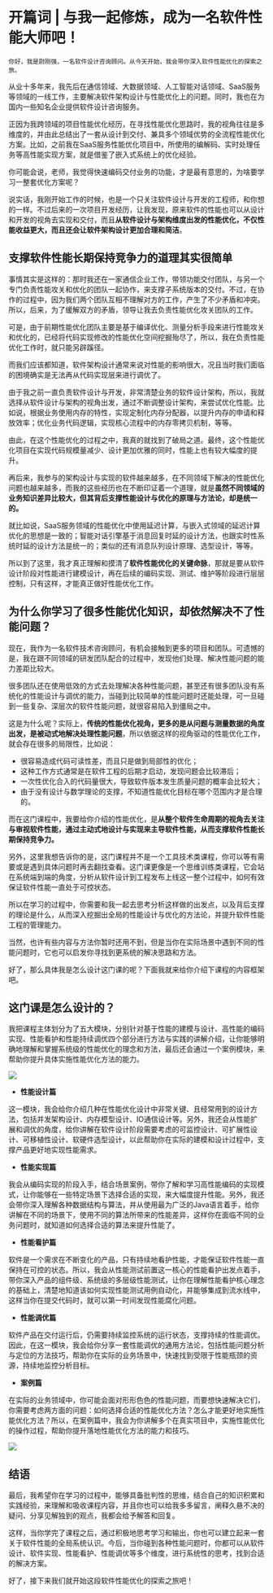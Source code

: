 # 开篇词 | 与我一起修炼，成为一名软件性能大师吧！

    你好，我是尉刚强，一名软件设计咨询顾问。从今天开始，我会带你深入软件性能优化的探索之旅。

从业十多年来，我先后在通信领域、大数据领域、人工智能对话领域、SaaS服务等领域的一线工作，主要解决软件架构设计与性能优化上的问题。同时，我也在为国内一些知名企业提供软件设计咨询服务。

正因为我跨领域的项目性能优化经历，在寻找性能优化思路时，我的视角往往是多维度的，并由此总结出了一套从设计到交付、兼具多个领域优势的全流程性能优化方案。比如，之前我在SaaS服务性能优化项目中，所使用的编解码、实时处理任务等高性能实现方案，就是借鉴了嵌入式系统上的优化经验。

你可能会说，老师，我觉得快速编码交付业务的功能，才是最有意思的，为啥要学习一整套优化方案呢？

说实话，我刚开始工作的时候，也是一个只关注软件设计与开发的工程师，和你想的一样。不过后来的一次项目开发经历，让我发现，原来软件的性能也可以从设计和开发的视角去实现和交付，而且**从软件设计与架构维度出发的性能优化，不仅性能收益更大，而且还会让软件架构设计更加合理和简洁**。

## 支撑软件性能长期保持竞争力的道理其实很简单

事情其实是这样的：那时我还在一家通信企业工作，带领功能交付团队，与另一个专门负责性能攻关和优化的团队一起协作，来支撑子系统版本的交付。不过，在协作的过程中，因为我们两个团队互相不理解对方的工作，产生了不少矛盾和冲突。所以，后来，为了缓解双方的矛盾，领导让我去负责性能优化攻关团队的工作。

可是，由于前期性能优化团队主要是基于编译优化、测量分析手段来进行性能攻关和优化的，已经将代码实现修改的性能优化空间挖掘殆尽了，所以，我在负责性能优化工作时，就只能另辟蹊径。

而我们应该都知道，软件架构设计通常来说对性能的影响很大，况且当时我们面临的困境确实是无法再从代码实现层来进行调优了。

由于我之前一直负责软件设计与开发，非常清楚业务的软件设计架构，所以，我就选择从软件设计与架构的视角出发，通过不断调整设计架构，来尝试优化性能。比如说，根据业务使用内存的特性，实现定制化内存分配器，以提升内存的申请和释放效率；优化业务代码逻辑，实现核心流程中的内存零拷贝机制，等等。

由此，在这个性能优化的过程之中，我真的就找到了破局之道。最终，这个性能优化项目在实现代码规模量减少、设计更加优雅的同时，性能上也有较大幅度的提升。

再后来，我参与的架构设计与实现的软件越来越多，在不同领域下解决的性能优化问题也越来越多，而我的这些经历也在不断印证着一个道理，就是**虽然不同领域的业务知识差异比较大，但其背后支撑性能设计与优化的原理与方法论，却是统一的。**

就比如说，SaaS服务领域的性能优化中使用延迟计算，与嵌入式领域的延迟计算优化的思想是一致的；智能对话引擎基于消息回复时延的设计方法，也跟实时性系统时延的设计方法是统一的；类似的还有消息队列设计原理、选型设计，等等。

所以到了这里，我才真正理解和摸清了**软件性能优化的关键命脉**，那就是要从软件设计阶段对性能进行建模设计，再在后续的编码实现、测试、维护等阶段进行层层控制，只有这样，才能真正做好性能优化工作。

## 为什么你学习了很多性能优化知识，却依然解决不了性能问题？

现在，我作为一名软件技术咨询顾问，有机会接触到更多的项目和团队。可遗憾的是，我在跟不同领域的研发团队配合的过程中，发现他们处理、解决性能问题的能力差距比较大。

很多团队还在使用低效的方式去处理解决各种性能问题，甚至还有很多团队没有系统化的性能设计与调优的能力，当碰到比较简单的性能问题时还能处理，可一旦碰到一些复杂、深层次的软件性能问题，就很容易陷入到僵局之中。

这是为什么呢？实际上，**传统的性能优化视角，更多的是从问题与测量数据的角度出发，是被动式地解决处理性能问题**，所以依据这样的视角驱动的性能优化工作，就会存在很多的局限性，比如说：

*   很容易造成代码可读性差，而且只是做到局部性的优化；
*   这种工作方式通常是在软件工程的后期才启动，发现问题会比较滞后；
*   一次性优化合入的代码量很大，导致软件版本发生质量问题的概率会比较大；
*   由于没有设计与数学理论的支撑，不知道性能优化目标在哪个范围内才是合理的。

而在这门课程中，我要给你介绍的性能优化，是**从整个软件生命周期的视角去关注与审视软件性能，通过主动式地设计与实现来主导软件性能，从而支撑软件性能长期保持竞争力。**

另外，这里我想告诉你的是，这门课程并不是一个工具技术类课程，你可以等有需要或是遇到具体问题时再去翻找查看。这门课更像是一个思维训练类课程，它会站在系统端到端的角度，分析从软件设计到工程发布上线这一整个过程中，如何有效保证软件性能一直处于可控状态。

所以在学习的过程中，你需要和我一起去思考分析这样做的出发点，以及背后支撑的理论是什么，从而深入挖掘出全局的性能设计与优化的方法论，并提升软件性能工程的管理能力。

当然，也许有些内容与方法你暂时还用不到，但是当你在实际场景中遇到不同的性能问题时，它也可以启发你寻找到更系统的解决思路和方法。

好了，那么具体我是怎么设计这门课的呢？下面我就来给你介绍下课程的内容框架吧。

## 这门课是怎么设计的？

我把课程主体划分为了五大模块，分别针对基于性能的建模与设计、高性能的编码实现、性能看护和性能持续调优四个部分进行方法与实践的讲解介绍，让你能够明确地理解和掌握系统级的性能优化的理念和方法，最后还会通过一个案例模块，来帮助你提升具体实施性能优化方法的能力。

![](https://static001.geekbang.org/resource/image/a8/f9/a8bceeee63893778620b170cf24744f9.jpg)

*   **性能设计篇**

这一模块，我会给你介绍几种在性能优化设计中非常关键、且经常用到的设计方法，包括并发架构设计、内存模型设计、IO通信设计等。另外，我还会从性能扩展和调优的角度，给你讲解在软件设计阶段需要考虑的可监控设计、可扩展性设计、可移植性设计、软硬件选型设计，以此帮助你在实际的建模和设计过程中，支撑产品更好地实现性能需求。

*   **性能实现篇**

我会从编码实现的阶段入手，结合场景案例，带你了解和学习高性能编码的实现模式，让你能够在一些特定场景下选择合适的实现，来大幅度提升性能。另外，我还会带你深入理解各种数据结构与算法，并从使用最为广泛的Java语言着手，给你讲解在不同的场景下，使用不同的算法所带来的性能差异，这样你在面临不同的业务问题时，就知道如何选择合适的算法来提升性能了。

*   **性能看护篇**

软件是一个需求在不断变化的产品，只有持续地看护性能，才能保证软件性能一直保持在可控的状态。所以，我会从性能测试前置这一核心的性能看护出发点着手，带你深入产品的组件级、系统级的多层级性能测试，让你在理解性能看护核心理念的基础上，清楚地知道该如何实现性能测试用例自动化，并能够集成到流水线中，这样当你在提交代码时，就可以第一时间发现性能腐化问题。

*   **性能调优篇**

软件产品在交付运行后，仍需要持续监控系统的运行状态，支撑持续的性能调优。因此，在这一模块，我会给你分享一套性能调优的通用方法论，包括性能问题分析与定位的方法技巧，帮助你在实际的业务场景中，快速找到受限于性能瓶颈的资源，持续地监控分析目标。

*   **案例篇**

在实际的业务领域中，你可能会面对形形色色的性能问题，而要想快速解决它们，你需要考虑两方面的问题：如何选择合适的性能优化方法？怎么才能更好地实施性能优化方法？所以，在案例篇中，我会为你讲解多个在真实项目中，实施性能优化的操作过程，帮助你提升落地性能优化方法的能力和技巧。

![](https://static001.geekbang.org/resource/image/88/c3/887dbcd2fec15b7e4900eb71cdab09c3.jpg)

## 结语

最后，我希望你在学习的过程中，能够具备批判性的思维，结合自己的知识积累和实践经验，来理解和吸收课程内容，并且你也可以给我多多留言，阐释久悬不决的疑问、分享见解独到的观点，我都会给予解答和回复。

这样，当你学完了课程之后，通过积极地思考学习和输出，你也可以建立起来一套关于软件性能的全局系统认识。今后，当你碰到各种性能问题时，你都可以从软件设计、软件实现、性能看护、性能调优等多个维度，进行系统性的思考，找到合适的解决方案。

好了，接下来我们就开始这段软件性能优化的探索之旅吧！
    